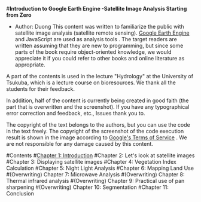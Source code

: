 #**Introduction to Google Earth Engine -Satellite Image Analysis Starting from Zero**
* Author: Duong
This content was written to familiarize the public with satellite image analysis (satellite remote sensing). [Google Earth Engine](https://earthengine.google.com/) and JavaScript are used as analysis tools . The target readers are written assuming that they are new to programming, but since some parts of the book require object-oriented knowledge, we would appreciate it if you could refer to other books and online literature as appropriate.

A part of the contents is used in the lecture "Hydrology" at the University of Tsukuba, which is a lecture course on bioresources. We thank all the students for their feedback.

In addition, half of the content is currently being created in good faith (the part that is overwritten and the screenshot). If you have any typographical error correction and feedback, etc., Issues thank you to.

The copyright of the text belongs to the authors, but you can use the code in the text freely. The copyright of the screenshot of the code execution result is shown in the image according to [Google's Terms of Service](https://www.google.com/permissions/geoguidelines/) . We are not responsible for any damage caused by this content.

#Contents
#[Chapter 1: Introduction](https://github.com/faalkao/GEE/tree/master/chapter_introduction)
#Chapter 2: Let's look at satellite images
#Chapter 3: Displaying satellite images
#Chapter 4: Vegetation Index Calculation
#Chapter 5: Night Light Analysis
#Chapter 6: Mapping Land Use
#(Overwriting) Chapter 7: Microwave Analysis
#(Overwriting) Chapter 8: Thermal infrared analysis
#(Overwriting) Chapter 9: Practical use of pan sharpening
#(Overwriting) Chapter 10: Segmentation
#Chapter 11: Conclusion
